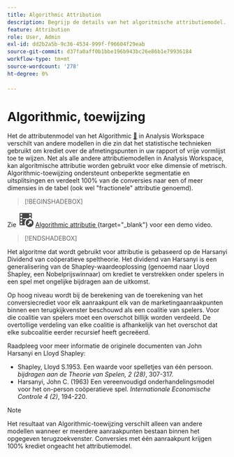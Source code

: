 ```yaml
---
title: Algorithmic Attribution
description: Begrijp de details van het algoritmische attributiemodel.
feature: Attribution
role: User, Admin
exl-id: dd2b2a5b-9c36-4534-999f-f96604f29eab
source-git-commit: d37fa0aff0b1bbe196b943bc26e86b1e79936184
workflow-type: tm+mt
source-wordcount: '278'
ht-degree: 0%

---
```


# Algorithmic, toewijzing

Het de attributenmodel van het Algorithmic [&#128279;](models.md) in Analysis Workspace verschilt van andere modellen in die zin dat het statistische technieken gebruikt om krediet over de afmetingspunten in uw rapport of vrije vormlijst toe te wijzen. Net als alle andere attributiemodellen in Analysis Workspace, kan algoritmische attributie worden gebruikt voor elke dimensie of metrisch. Algorithmic-toewijzing ondersteunt onbeperkte segmentatie en uitsplitsingen en verdeelt 100% van de conversies naar een of meer dimensies in de tabel (ook wel &quot;fractionele&quot; attributie genoemd).


>[!BEGINSHADEBOX]

Zie ![ VideoCheckedOut ](/help/assets/icons/VideoCheckedOut.svg) [ Algorithmic attributie ](https://video.tv.adobe.com/v/36205?quality=12&learn=on){target="_blank"} voor een demo video.

>[!ENDSHADEBOX]


Het algoritme dat wordt gebruikt voor attributie is gebaseerd op de Harsanyi Dividend van coöperatieve speltheorie. Het dividend van Harsanyi is een generalisering van de Shapley-waardeoplossing (genoemd naar Lloyd Shapley, een Nobelprijswinnaar) om krediet te verstrekken onder spelers in een spel met ongelijke bijdragen aan de uitkomst.

Op hoog niveau wordt bij de berekening van de toerekening van het conversiecrediet voor elk aanraakpunt elk van de marketingaanraakpunten binnen een terugkijkvenster beschouwd als een coalitie van spelers. Voor die coalitie van spelers moet een overschot billijk worden verdeeld. De overtollige verdeling van elke coalitie is afhankelijk van het overschot dat elke subcoalitie eerder recursief heeft gecreëerd.

Raadpleeg voor meer informatie de originele documenten van John Harsanyi en Lloyd Shapley:

* Shapley, Lloyd S.1953. Een waarde voor spelletjes van één persoon. *bijdragen aan de Theorie van Spelen, 2 (28)*, 307-317.
* Harsanyi, John C. (1963) Een vereenvoudigd onderhandelingsmodel voor het on-person coöperatieve spel. *Internationale Economische Controle 4 (2)*, 194-220.

>[!NOTE]
>
>Het resultaat van Algorithmic-toewijzing verschilt alleen van andere modellen wanneer er meerdere aanraakpunten bestaan binnen het opgegeven terugzoekvenster. Conversies met één aanraakpunt krijgen 100% krediet ongeacht het attributiemodel.
